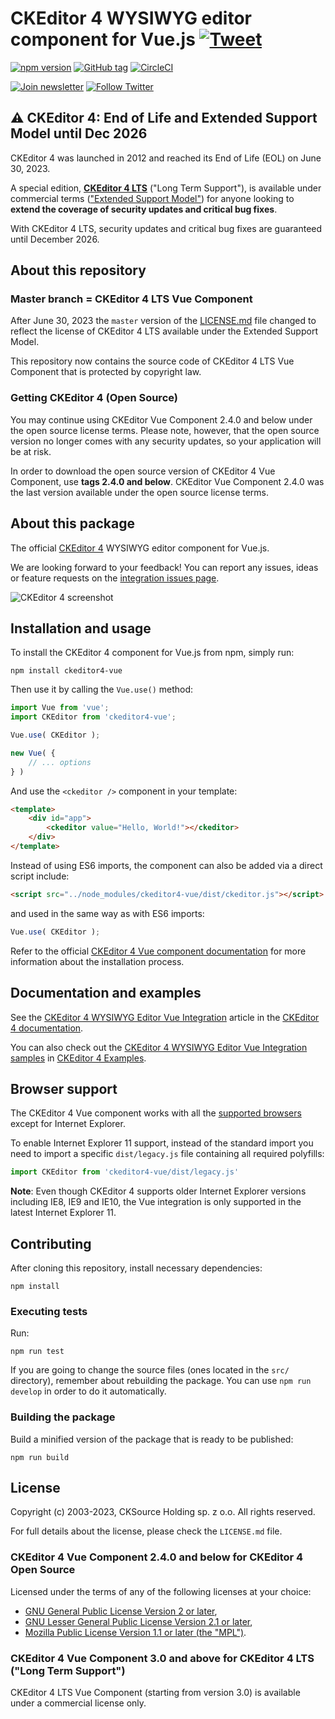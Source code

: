 # CKEditor 4 WYSIWYG editor component for Vue.js [![Tweet](https://img.shields.io/twitter/url/http/shields.io.svg?style=social)](https://twitter.com/intent/tweet?text=Check%20out%20CKEditor%204%20Vue%20integration&url=https%3A%2F%2Fwww.npmjs.com%2Fpackage%2Fckeditor4-vue)

[![npm version](https://badge.fury.io/js/ckeditor4-vue.svg)](https://www.npmjs.com/package/ckeditor4-vue)
[![GitHub tag](https://img.shields.io/github/tag/ckeditor/ckeditor4-vue.svg)](https://github.com/ckeditor/ckeditor4-vue)
[![CircleCI](https://dl.circleci.com/status-badge/img/gh/ckeditor/ckeditor4-vue/tree/master.svg?style=shield)](https://dl.circleci.com/status-badge/redirect/gh/ckeditor/ckeditor4-vue/tree/master)

[![Join newsletter](https://img.shields.io/badge/join-newsletter-00cc99.svg)](http://eepurl.com/c3zRPr)
[![Follow Twitter](https://img.shields.io/badge/follow-twitter-00cc99.svg)](https://twitter.com/ckeditor)

## ⚠️ CKEditor 4: End of Life and Extended Support Model until Dec 2026

CKEditor 4 was launched in 2012 and reached its End of Life (EOL) on June 30, 2023.

A special edition, **[CKEditor 4 LTS](https://ckeditor.com/ckeditor-4-support/)** ("Long Term Support"), is available under commercial terms (["Extended Support Model"](https://ckeditor.com/ckeditor-4-support/)) for anyone looking to **extend the coverage of security updates and critical bug fixes**.

With CKEditor 4 LTS, security updates and critical bug fixes are guaranteed until December 2026.

## About this repository

### Master branch = CKEditor 4 LTS Vue Component

After June 30, 2023 the `master` version of the [LICENSE.md](https://github.com/ckeditor/ckeditor4/blob/master/LICENSE.md) file changed to reflect the license of CKEditor 4 LTS available under the Extended Support Model.

This repository now contains the source code of CKEditor 4 LTS Vue Component that is protected by copyright law.

### Getting CKEditor 4 (Open Source)

You may continue using CKEditor Vue Component 2.4.0 and below under the open source license terms. Please note, however, that the open source version no longer comes with any security updates, so your application will be at risk.

In order to download the open source version of CKEditor 4 Vue Component, use ****tags 2.4.0 and below****. CKEditor Vue Component 2.4.0 was the last version available under the open source license terms.

## About this package

The official [CKEditor 4](https://ckeditor.com/ckeditor-4/) WYSIWYG editor component for Vue.js.

We are looking forward to your feedback! You can report any issues, ideas or feature requests on the [integration issues page](https://github.com/ckeditor/ckeditor4-vue/issues/new).

![CKEditor 4 screenshot](https://c.cksource.com/a/1/img/npm/ckeditor4.png)

## Installation and usage

To install the CKEditor 4 component for Vue.js from npm, simply run:

```
npm install ckeditor4-vue
```

Then use it by calling the `Vue.use()` method:

```js
import Vue from 'vue';
import CKEditor from 'ckeditor4-vue';

Vue.use( CKEditor );

new Vue( {
	// ... options
} )
```

And use the `<ckeditor />` component in your template:

```html
<template>
	<div id="app">
		<ckeditor value="Hello, World!"></ckeditor>
	</div>
</template>
```

Instead of using ES6 imports, the component can also be added via a direct script include:

```html
<script src="../node_modules/ckeditor4-vue/dist/ckeditor.js"></script>
```

and used in the same way as with ES6 imports:

```js
Vue.use( CKEditor );
```

Refer to the official [CKEditor 4 Vue component documentation](http://ckeditor.com/docs/ckeditor4/latest/guide/dev_vue.html#basic-usage) for more information about the installation process.

## Documentation and examples

See the [CKEditor 4 WYSIWYG Editor Vue Integration](https://ckeditor.com/docs/ckeditor4/latest/guide/dev_vue.html) article in the [CKEditor 4 documentation](https://ckeditor.com/docs/ckeditor4/latest).

You can also check out the [CKEditor 4 WYSIWYG Editor Vue Integration samples](https://ckeditor.com/docs/ckeditor4/latest/examples/vue.html) in [CKEditor 4 Examples](https://ckeditor.com/docs/ckeditor4/latest/examples/).

## Browser support

The CKEditor 4 Vue component works with all the [supported browsers](https://ckeditor.com/docs/ckeditor4/latest/guide/dev_browsers.html#officially-supported-browsers) except for Internet Explorer.

To enable Internet Explorer 11 support, instead of the standard import you need to import a specific `dist/legacy.js` file containing all required polyfills:

```js
import CKEditor from 'ckeditor4-vue/dist/legacy.js'
```

**Note**: Even though CKEditor 4 supports older Internet Explorer versions including IE8, IE9 and IE10, the Vue integration is only supported in the latest Internet Explorer 11.

## Contributing

After cloning this repository, install necessary dependencies:

```
npm install
```

### Executing tests

Run:

```
npm run test
```

If you are going to change the source files (ones located in the `src/` directory), remember about rebuilding the package. You can use `npm run develop` in order to do it automatically.

### Building the package

Build a minified version of the package that is ready to be published:

```
npm run build
```

## License

Copyright (c) 2003-2023, CKSource Holding sp. z o.o. All rights reserved.

For full details about the license, please check the `LICENSE.md` file.

### CKEditor 4 Vue Component 2.4.0 and below for CKEditor 4 Open Source

Licensed under the terms of any of the following licenses at your choice:

* [GNU General Public License Version 2 or later](http://www.gnu.org/licenses/gpl.html),
* [GNU Lesser General Public License Version 2.1 or later](http://www.gnu.org/licenses/lgpl.html),
* [Mozilla Public License Version 1.1 or later (the "MPL")](http://www.mozilla.org/MPL/MPL-1.1.html).

### CKEditor 4 Vue Component 3.0 and above for CKEditor 4 LTS ("Long Term Support")

CKEditor 4 LTS Vue Component (starting from version 3.0) is available under a commercial license only.
